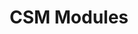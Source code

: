 ---
title: "CSM Modules"
linkTitle: "CSM Modules"
description: Installation of CSM Modules using Container Storage Modules Operator
weight: 2
toc_hide: true 
---
